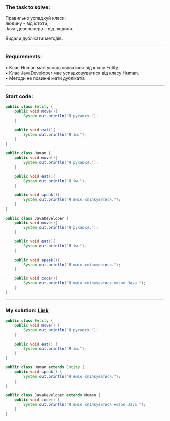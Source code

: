 ### **The task to solve:**  

Правильно успадкуй класи:  
людину - від істоти;  
Java-девелопера - від людини.  

Видали дублікати методів.

---

### **Requirements:**  

• Клас Human має успадковуватися від класу Entity.  
• Клас JavaDeveloper має успадковуватися від класу Human.  
• Методи не повинні мати дублікатів.

---

### **Start code:**  

```java
public class Entity {
    public void move(){
        System.out.println("Я рухаюся.");
    }

    public void eat(){
        System.out.println("Я їм.");
    }
}
```

```java
public class Human {
    public void move(){
        System.out.println("Я рухаюся.");
    }

    public void eat(){
        System.out.println("Я їм.");
    }                 

    public void speak(){
        System.out.println("Я вмію спілкуватися.");
    }
}
```

```java
public class JavaDeveloper {
    public void move(){
        System.out.println("Я рухаюся.");
    }

    public void eat(){
        System.out.println("Я їм.");
    }

    public void speak(){
        System.out.println("Я вмію спілкуватися.");
    }

    public void code(){
        System.out.println("Я вмію спілкуватися мовою Java.");
    }
}
```

---

### **My solution: [Link](./src/)**  

```java
public class Entity {
    public void move() {
        System.out.println("Я рухаюся.");
    }

    public void eat() {
        System.out.println("Я їм.");
    }
}
```

```java
public class Human extends Entity {
    public void speak() {
        System.out.println("Я вмію спілкуватися.");
    }
}
```

```java
public class JavaDeveloper extends Human {
    public void code() {
        System.out.println("Я вмію спілкуватися мовою Java.");
    }
}
```
